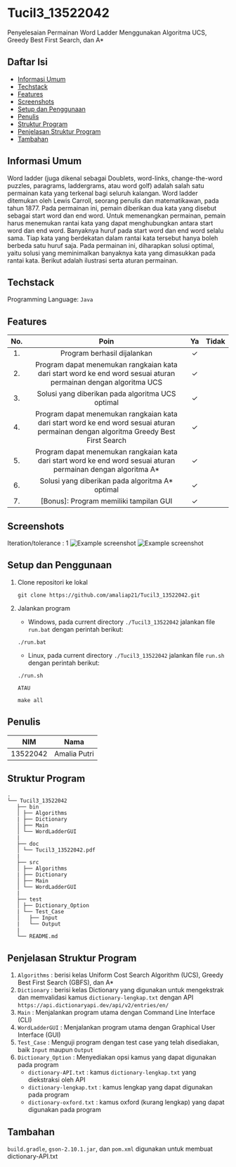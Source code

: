 # Tucil3_13522042

Penyelesaian Permainan Word Ladder Menggunakan Algoritma UCS, Greedy Best First Search, dan A\*

## Daftar Isi

- [Informasi Umum](#informasi-umum)
- [Techstack](#techstack)
- [Features](#features)
- [Screenshots](#screenshots)
- [Setup dan Penggunaan](#setup-dan-penggunaan)
- [Penulis](#penulis)
- [Struktur Program](#struktur-program)
- [Penjelasan Struktur Program](#penjelasan-struktur-program)
- [Tambahan](#tambahan)

## Informasi Umum

Word ladder (juga dikenal sebagai Doublets, word-links, change-the-word puzzles, paragrams, laddergrams, atau word golf) adalah salah satu permainan kata yang terkenal bagi seluruh kalangan. Word ladder ditemukan oleh Lewis Carroll, seorang penulis dan matematikawan, pada tahun 1877. Pada permainan ini, pemain diberikan dua kata yang disebut sebagai start word dan end word. Untuk memenangkan permainan, pemain harus menemukan rantai kata yang dapat menghubungkan antara start word dan end word. Banyaknya huruf pada start word dan end word selalu sama. Tiap kata yang berdekatan dalam rantai kata tersebut hanya boleh berbeda satu huruf saja. Pada permainan ini, diharapkan solusi optimal, yaitu solusi yang meminimalkan banyaknya kata yang dimasukkan pada rantai kata. Berikut adalah ilustrasi serta aturan permainan.

## Techstack

Programming Language: `Java`

## Features

| **No.** |                                                               **Poin**                                                               | **Ya** | **Tidak** |
| :-----: | :----------------------------------------------------------------------------------------------------------------------------------: | :----: | --------- |
|   1.    |                                                     Program berhasil dijalankan                                                      |   ✓    |           |
|   2.    |           Program dapat menemukan rangkaian kata dari start word ke end word sesuai aturan permainan dengan algoritma UCS            |   ✓    |           |
|   3.    |                                           Solusi yang diberikan pada algoritma UCS optimal                                           |   ✓    |           |
|   4.    | Program dapat menemukan rangkaian kata dari start word ke end word sesuai aturan permainan dengan algoritma Greedy Best First Search |   ✓    |           |
|   5.    |           Program dapat menemukan rangkaian kata dari start word ke end word sesuai aturan permainan dengan algoritma A\*            |   ✓    |           |
|   6.    |                                           Solusi yang diberikan pada algoritma A\* optimal                                           |   ✓    |           |
|   7.    |                                                [Bonus]: Program memiliki tampilan GUI                                                |   ✓    |           |

## Screenshots

Iteration/tolerance : 1
![Example screenshot](./test/Comparison0.png)
![Example screenshot](./test/Comparison1.png)

## Setup dan Penggunaan

1. Clone repositori ke lokal

   ```
   git clone https://github.com/amaliap21/Tucil3_13522042.git
   ```

2. Jalankan program

   - Windows, pada current directory `./Tucil3_13522042` jalankan file `run.bat` dengan perintah berikut:

   ```
   ./run.bat
   ```

   - Linux, pada current directory `./Tucil3_13522042` jalankan file `run.sh` dengan perintah berikut:

   ```
   ./run.sh
   ```

   `ATAU`

   ```
   make all
   ```

## Penulis

| **NIM**  |   **Nama**   |
| :------: | :----------: |
| 13522042 | Amalia Putri |

## Struktur Program

```
.
└── Tucil3_13522042
   ├── bin
   │ ├── Algorithms
   | ├── Dictionary
   │ ├── Main
   │ └── WordLadderGUI
   |
   ├── doc
   │ └── Tucil3_13522042.pdf
   |
   ├── src
   │ ├── Algorithms
   | ├── Dictionary
   │ ├── Main
   │ └── WordLadderGUI
   |
   ├── test
   │ ├── Dictionary_Option
   | └── Test_Case
   │   ├── Input
   |   └── Output
   |
   └── README.md
```

## Penjelasan Struktur Program

1. `Algorithms` : berisi kelas Uniform Cost Search Algorithm (UCS), Greedy Best First Search (GBFS), dan A\*
2. `Dictionary` : berisi kelas Dictionary yang digunakan untuk mengekstrak dan memvalidasi kamus `dictionary-lengkap.txt` dengan API `https://api.dictionaryapi.dev/api/v2/entries/en/`
3. `Main` : Menjalankan program utama dengan Command Line Interface (CLI)
4. `WordLadderGUI` : Menjalankan program utama dengan Graphical User Interface (GUI)
5. `Test_Case` : Menguji program dengan test case yang telah disediakan, baik `Input` maupun `Output`
6. `Dictionary_Option` : Menyediakan opsi kamus yang dapat digunakan pada program
   - `dictionary-API.txt` : kamus `dictionary-lengkap.txt` yang diekstraksi oleh API
   - `dictionary-lengkap.txt` : kamus lengkap yang dapat digunakan pada program
   - `dictionary-oxford.txt` : kamus oxford (kurang lengkap) yang dapat digunakan pada program

## Tambahan

`build.gradle`, `gson-2.10.1.jar`, dan `pom.xml` digunakan untuk membuat dictionary-API.txt
